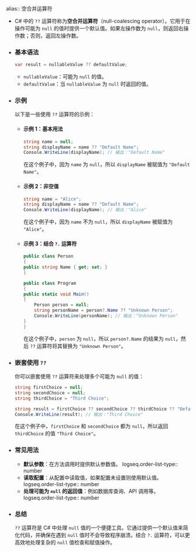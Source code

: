 alias:: 空合并运算符

- C# 中的 `??` 运算符称为**空合并运算符**（null-coalescing operator）。它用于在操作可能为 `null` 的值时提供一个默认值。如果左操作数为 `null`，则返回右操作数；否则，返回左操作数。
- ### 基本语法
  ```csharp
  var result = nullableValue ?? defaultValue;
  ```
	- `nullableValue`：可能为 `null` 的值。
	- `defaultValue`：当 `nullableValue` 为 `null` 时返回的值。
- ### 示例
  以下是一些使用 `??` 运算符的示例：
	- #### 示例 1：基本用法
	  ```csharp
	  string name = null;
	  string displayName = name ?? "Default Name";
	  Console.WriteLine(displayName); // 输出："Default Name"
	  ```
	  在这个例子中，因为 `name` 为 `null`，所以 `displayName` 被赋值为 `"Default Name"`。
	- #### 示例 2：非空值
	  ```csharp
	  string name = "Alice";
	  string displayName = name ?? "Default Name";
	  Console.WriteLine(displayName); // 输出："Alice"
	  ```
	  在这个例子中，因为 `name` 不为 `null`，所以 `displayName` 被赋值为 `"Alice"`。
	- #### 示例 3：结合 `?.` 运算符
	  ```csharp
	  public class Person
	  {
	  public string Name { get; set; }
	  }
	  
	  public class Program
	  {
	  public static void Main()
	  {
	      Person person = null;
	      string personName = person?.Name ?? "Unknown Person";
	      Console.WriteLine(personName); // 输出："Unknown Person"
	  }
	  }
	  ```
	  在这个例子中，`person` 为 `null`，所以 `person?.Name` 的结果为 `null`，然后 `??` 运算符将其替换为 `"Unknown Person"`。
- ### 嵌套使用 `??`
  你可以嵌套使用 `??` 运算符来处理多个可能为 `null` 的值：
  ```csharp
  string firstChoice = null;
  string secondChoice = null;
  string thirdChoice = "Third Choice";
  
  string result = firstChoice ?? secondChoice ?? thirdChoice ?? "Default Choice";
  Console.WriteLine(result); // 输出："Third Choice"
  ```
  在这个例子中，`firstChoice` 和 `secondChoice` 都为 `null`，所以返回 `thirdChoice` 的值 `"Third Choice"`。
- ### 常见用法
	- **默认参数**：在方法调用时提供默认参数值。
	  logseq.order-list-type:: number
	- **读取配置**：从配置中读取值，如果配置未设置则使用默认值。
	  logseq.order-list-type:: number
	- **处理可能为 `null` 的返回值**：例如数据库查询、API 调用等。
	  logseq.order-list-type:: number
- ### 总结
  `??` 运算符是 C# 中处理 `null` 值的一个便捷工具。它通过提供一个默认值来简化代码，并确保在遇到 `null` 值时不会导致程序崩溃。结合 `?.` 运算符，可以更高效地处理复杂的 `null` 值检查和赋值操作。